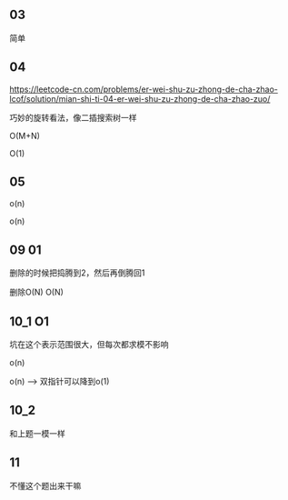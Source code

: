 ## 03 

简单

## 04 

https://leetcode-cn.com/problems/er-wei-shu-zu-zhong-de-cha-zhao-lcof/solution/mian-shi-ti-04-er-wei-shu-zu-zhong-de-cha-zhao-zuo/

巧妙的旋转看法，像二插搜索树一样

O(M+N)

O(1)

## 05 

o(n)

o(n)

## 09 01 

删除的时候把捣腾到2，然后再倒腾回1

删除O(N) O(N)

## 10_1 O1

坑在这个表示范围很大，但每次都求模不影响

o(n)

o(n) --> 双指针可以降到o(1)

## 10_2 

和上题一模一样

## 11 

不懂这个题出来干嘛